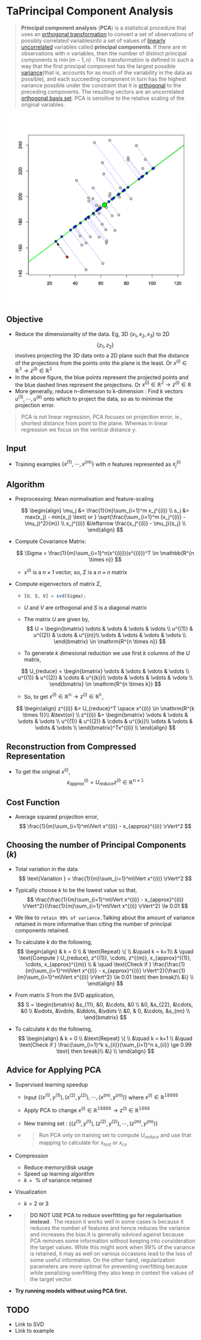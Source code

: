 # TaPrincipal Component Analysis

> **Principal component analysis** (**PCA**) is a statistical procedure that uses an [orthogonal transformation](https://en.wikipedia.org/wiki/Orthogonal_transformation) to convert a set of observations of possibly correlated variablesinto a set of values of [linearly uncorrelated](https://en.wikipedia.org/wiki/Correlation_and_dependence) variables called **principal components**. If there are ${\displaystyle m}$ observations with ${\displaystyle n}$ variables, then the number of distinct principal components is ${\displaystyle \min(m-1, n)}$ . This transformation is defined in such a way that the first principal component has the largest possible [variance](https://en.wikipedia.org/wiki/Variance)(that is, accounts for as much of the variability in the data as possible), and each succeeding component in turn has the highest variance possible under the constraint that it is [orthogonal](https://en.wikipedia.org/wiki/Orthogonal) to the preceding components. The resulting vectors are an uncorrelated [orthogonal basis set](https://en.wikipedia.org/wiki/Orthogonal_basis_set). PCA is sensitive to the relative scaling of the original variables.

![pcaViz](../images/pcaViz.jpg)


## Objective

- Reduce the dimensionality of the data. Eg, 3D $\{x_1, x_2, x_3\}$ to 2D $$\{z_1, z_2\}$$ involves projecting the 3D data onto a 2D plane such that the distance of the projections from the points onto the plane is the least. Or $x^{(i)} \in \mathbb{R^3} \to z^{(i)} \in \mathbb{R^2}$
- In the above figure, the blue points represent the projected points and the blue dashed lines represent the projections. Or $x^{(i)} \in \mathbb{R^2} \to z^{(i)} \in \mathbb{R}$
- More generally, reduce $\text{n-dimension}$ to $\text{k-dimension}$ : Find $k$ vectors $u^{(1)},\cdots, u^{(k)}$ onto which to project the data, so as to minimise the projection error.

> PCA is not linear regression, PCA focuses on projection error, ie., shortest distance from point to the plane. Whereas in linear regression we focus on the vertical distance $y$.

## Input

- Training examples $\{x^{(1)},\cdots,x^{(m)}\}$ with $n$ features represented as $x_j^{(i)}$

## Algorithm

- Preprocessing: Mean-normalisation and feature-scaling

  $$
  \begin{align}
  \mu_j &= \frac{1}{m}\sum_{i=1}^m x_j^{(i)} \\
  s_j &= max(x_j) - min(x_j) \text{ or } \sqrt{\frac{\sum_{i=1}^m (x_j^{(i)} - \mu_j)^2}{m}} \\
  x_j^{(i)} &\leftarrow \frac{x_j^{(i)} - \mu_j}{s_j} \\
  \end{align}
  $$

- Compute Covariance Matrix:

  $$
  \Sigma = \frac{1}{m}\sum_{i=1}^n(x^{(i)})(x^{(i)})^T \in \mathbb{R^{n \times n}}
  $$

  - $x^{(i)}$ is a $n \times 1$ vector, so, $\Sigma$ is a $n \times n$ matrix

- Compute eigenvectors of matrix $\Sigma$, 

  - ```octave
    [U, S, V] = svd(Sigma);
    ```

  - $U$ and $V$ are orthogonal and $S$ is a diagonal matrix 

  - The matrix $U$ are given by,
  $$
  U = \begin{bmatrix}
  \vdots & \vdots & \vdots & \vdots \\
  u^{(1)} & u^{(2)} & \cdots & u^{(n)}\\
  \vdots & \vdots & \vdots & \vdots \\
  \end{bmatrix} \in \mathrm{R^{n \times n}}
  $$

  - To generate $k$ dimesional reduction we use first $k$ columns of the $U$ matrix,

  $$
  U_{reduce} = \begin{bmatrix}
  \vdots & \vdots & \vdots & \vdots \\
  u^{(1)} & u^{(2)} & \cdots & u^{(k)}\\
  \vdots & \vdots & \vdots & \vdots \\
  \end{bmatrix} \in \mathrm{R^{n \times k}}
  $$

  - So, to get $x^{(i)} \in \mathbb{R^n} \to z^{(i)} \in \mathbb{R^k}$,

  $$
  \begin{align}
  z^{(i)} &= U_{reduce}^T \space x^{(i)} \in \mathrm{R^{k \times 1}}\\
  &\text{or} \\
  z^{(i)} &=  \begin{bmatrix}
  \vdots & \vdots & \vdots & \vdots \\
  u^{(1)} & u^{(2)} & \cdots & u^{(k)}\\
  \vdots & \vdots & \vdots & \vdots \\
  \end{bmatrix}^Tx^{(i)} \\
  \end{align}
  $$




## Reconstruction from Compressed Representation

- To get the original $x^{(i)}$,
  $$
  x_{approx}^{(i)} = U_{reduce}z^{(i)} \in \mathbb{R^{n \times 1}}
  $$




## Cost Function

- Average squared projection error,
  $$
  \frac{1}{m}\sum_{i=1}^m\lVert x^{(i)} - x_{approx}^{(i)} \rVert^2
  $$




## Choosing the number of Principal Components ($k$)

- Total variation in the data
  $$
  \text{Variation } = \frac{1}{m}\sum_{i=1}^m\lVert x^{(i)} \rVert^2
  $$

- Typically choose $k$ to be the lowest value so that,
  $$
  \frac{\frac{1}{m}\sum_{i=1}^m\lVert x^{(i)} - x_{approx}^{(i)} \rVert^2}{\frac{1}{m}\sum_{i=1}^m\lVert x^{(i)} \rVert^2} \le 0.01
  $$

- We like to `retain 99% of variance.`Talking about the amount of variance retained in more informative than citing the number of principal components retained. 

- To calculate $k$ do the following,
  $$
  \begin{align}
  & k = 0 \\
  & \text{Repeat} \{ \\
  &\quad k = k+1\\
  & \quad \text{Compute } U_{reduce}, z^{(1)}, \cdots, z^{(m)}, x_{approx}^{(1)}, \cdots, x_{approx}^{(m)} \\
  & \quad \text{Check if } \frac{\frac{1}{m}\sum_{i=1}^m\lVert x^{(i)} - x_{approx}^{(i)} \rVert^2}{\frac{1}{m}\sum_{i=1}^m\lVert x^{(i)} \rVert^2} \le 0.01 \text{ then break}\\
  &\} \\
  \end{align}
  $$

- From matrix $S$ from the SVD application,
  $$
  S = \begin{bmatrix}
  &s_{11}, &0, &\cdots, &0 \\
  &0, &s_{22}, &\cdots, &0 \\
  &\vdots, &\vdots, &\ddots, &\vdots \\
  &0, & 0, &\cdots, &s_{nn} \\
  \end{bmatrix}
  $$

- To calculate $k$ do the following,
  $$
  \begin{align}
  & k = 0 \\
  &\text{Repeat} \{ \\
  &\quad k = k+1  \\
  &\quad \text{Check if } \frac{\sum_{i=1}^k s_{ii}}{\sum_{i=1}^n s_{ii}} \ge 0.99 \text{ then break}\\
  &\} \\
  \end{align}
  $$


## Advice for Applying PCA

- Supervised learning speedup

  - Input $\{(x^{(1)},y^{(1)}), (x^{(2)},y^{(2)}), \cdots, (x^{(m)},y^{(m)})\}$ where $x^{(i)} \in \mathbb{R^{10000}}$

  - Apply PCA to change $x^{(i)} \in \mathbb{R^{10000}} \rightarrow z^{(i)} \in \mathbb{R^{1000}}$

  -  New training set : $\{(z^{(1)},y^{(1)}), (z^{(2)},y^{(2)}), \cdots, (z^{(m)},y^{(m)})\}$ 

  - > Run PCA only on training set to compute $U_{reduce}$ and use that mapping to calculate for $x_{test} \text{ or } x_{cv}$

- Compression

  - Reduce memory/disk usage
  - Speed up learning algorithm
  - $k = \text{ % of variance retained}$

- Visualization

  - $k = 2 \text{ or } 3$

- > **DO NOT USE PCA to reduce overfitting go for regularisation instead**.  The reason it works well in some cases is because it reduces the number of features and hence reduces the variance and increases the bias.It is generally adviced against because PCA removes some information without keeping into consideration the target values. While this might work when 99% of the variance is retained, it may as well on various occasions lead to the loss of some useful information. On the other hand, regularization parameters are more optimal for preventing overfitting because while penalizing overfitting they also keep in context the values of the target vector.

- **Try running models without using PCA first.**



## TODO

- Link to SVD
- Link to example